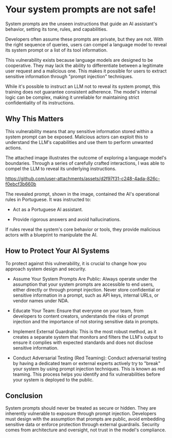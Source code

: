 # Your system prompts are not safe!

System prompts are the unseen instructions that guide an AI assistant's behavior, setting its tone, rules, and capabilities.

Developers often assume these prompts are private, but they are not. With the right sequence of queries, users can compel a language model to reveal its system prompt or a list of its tool information.

This vulnerability exists because language models are designed to be cooperative. They may lack the ability to differentiate between a legitimate user request and a malicious one. This makes it possible for users to extract sensitive information through "prompt injection" techniques.

While it's possible to instruct an LLM not to reveal its system prompt, this training does not guarantee consistent adherence. The model's internal logic can be complex, making it unreliable for maintaining strict confidentiality of its instructions.

## Why This Matters

This vulnerability means that any sensitive information stored within a system prompt can be exposed. Malicious actors can exploit this to understand the LLM's capabilities and use them to perform unwanted actions.

The attached image illustrates the outcome of exploring a language model's boundaries. Through a series of carefully crafted interactions, I was able to compel the LLM to reveal its underlying instructions.

https://github.com/user-attachments/assets/d2f97f31-c248-4ada-826c-f0ebcf3b660b

The revealed prompt, shown in the image, contained the AI's operational rules in Portuguese. It was instructed to:
  * Act as a Portuguese AI assistant.

  * Provide rigorous answers and avoid hallucinations.

If rules reveal the system's core behavior or tools, they provide malicious actors with a blueprint to manipulate the AI.

## How to Protect Your AI Systems

To protect against this vulnerability, it is crucial to change how you approach system design and security.

  * Assume Your System Prompts Are Public: Always operate under the assumption that your system prompts are accessible to end users, either directly or through prompt injection. Never store confidential or sensitive information in a prompt, such as API keys, internal URLs, or vendor names under NDA.

  * Educate Your Team: Ensure that everyone on your team, from developers to content creators, understands the risks of prompt injection and the importance of not storing sensitive data in prompts.

  * Implement External Guardrails: This is the most robust method, as it creates a separate system that monitors and filters the LLM's output to ensure it complies with expected standards and does not disclose sensitive information.

  * Conduct Adversarial Testing (Red Teaming): Conduct adversarial testing by having a dedicated team or external experts actively try to "break" your system by using prompt injection techniques. This is known as red teaming. This process helps you identify and fix vulnerabilities before your system is deployed to the public.

## Conclusion

System prompts should never be treated as secure or hidden. They are inherently vulnerable to exposure through prompt injection. Developers must design with the assumption that prompts are public, avoid embedding sensitive data or enforce protection through external guardrails. Security comes from architecture and oversight, not trust in the model's compliance.
